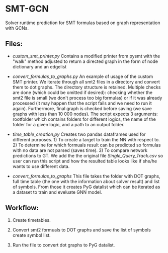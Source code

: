 # SMT-GCN
Solver runtime prediction for SMT formulas based on graph representation with GCNs.

## Files:

* _custom_smt_printer.py_ Contains a modified printer from pysmt with the "walk" method adjusted to return a directed graph in the form of node dictionary and an edgelist

* _convert_formulas_to_graphs.py_ An example of usage of the custom SMT printer. We iterate through all smt2 files in a directory and convert them to dot graphs. The directory structure is retained. Multiple checks are done (which could be omitted if desired): checking whether the smt2 file is small (we don't process too big formulas) or if it was already processed (it may happen that the script fails and we need to run it again). Furthermore, final graph is checked before saving (we save graphs with less than 10 000 nodes).
The script expects 3 arguments: rootfolder which contains folders for different logics, the name of the folder for a given logic, and a path to an output folder.

* _time_table_creation,py_ Creates two pandas dataframes used for different purposes. 1) To create a target to train the NN with respect to. 2) To determine for which formuals result can be predicted so formulas with no data are not parsed (saves time). 3) To compare network predictions to GT. We add the the original file _Single_Query_Track.csv_ so user can run this script and how the resulted table looks like if she/he wants to use different data.

* _convert_formulas_to_graphs_ This file takes the folder with DOT graphs, full time table (the one with the information about solver result) and list of symbols. From those it creates PyG datalist which can be iterated as a dataset to train and eveluate GNN model.

## Workflow:

1) Create timetables.

2) Convert smt2 formuals to DOT graphs and save the list of symbols create symbol list.

3) Run the file to convert dot graphs to PyG datalist.